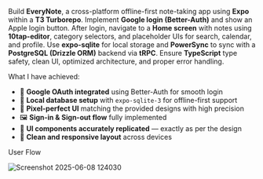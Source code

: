 Build **EveryNote**, a cross-platform offline-first note-taking app using **Expo** within a **T3 Turborepo**. Implement **Google login (Better-Auth)** and show an Apple login button. After login, navigate to a **Home screen** with notes using **10tap-editor**, category selectors, and placeholder UIs for search, calendar, and profile. Use **expo-sqlite** for local storage and **PowerSync** to sync with a **PostgreSQL (Drizzle ORM)** backend via **tRPC**. Ensure **TypeScript** type safety, clean UI, optimized architecture, and proper error handling.

What I have achieved:

* 🔐 **Google OAuth integrated** using Better-Auth for smooth login
* 💾 **Local database setup** with `expo-sqlite-3` for offline-first support
* 🎯 **Pixel-perfect UI** matching the provided designs with high precision
* 🖼️ **Sign-in & Sign-out flow** fully implemented
* 🧪 **UI components accurately replicated** — exactly as per the design
* 🧼 **Clean and responsive layout** across devices

User Flow

 ![Screenshot 2025-06-08 124030](https://github.com/user-attachments/assets/a4b7456d-2b14-4c58-ac40-d8bb6934d0c0)
